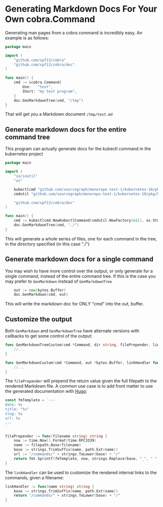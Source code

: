 # Generating Markdown Docs For Your Own cobra.Command

Generating man pages from a cobra command is incredibly easy. An example is as follows:

```go
package main

import (
	"github.com/spf13/cobra"
	"github.com/spf13/cobra/doc"
)

func main() {
	cmd := &cobra.Command{
		Use:   "test",
		Short: "my test program",
	}
	doc.GenMarkdownTree(cmd, "/tmp")
}
```

That will get you a Markdown document `/tmp/test.md`

## Generate markdown docs for the entire command tree

This program can actually generate docs for the kubectl command in the kubernetes project

```go
package main

import (
	"io/ioutil"
	"os"

	kubectlcmd "github.com/sourcegraph/monorepo-test-1/kubernetes-10/pkg/kubectl/cmd"
	cmdutil "github.com/sourcegraph/monorepo-test-1/kubernetes-10/pkg/kubectl/cmd/util"

	"github.com/spf13/cobra/doc"
)

func main() {
	cmd := kubectlcmd.NewKubectlCommand(cmdutil.NewFactory(nil), os.Stdin, ioutil.Discard, ioutil.Discard)
	doc.GenMarkdownTree(cmd, "./")
}
```

This will generate a whole series of files, one for each command in the tree, in the directory specified (in this case "./")

## Generate markdown docs for a single command

You may wish to have more control over the output, or only generate for a single command, instead of the entire command tree. If this is the case you may prefer to `GenMarkdown` instead of `GenMarkdownTree`

```go
	out := new(bytes.Buffer)
	doc.GenMarkdown(cmd, out)
```

This will write the markdown doc for ONLY "cmd" into the out, buffer.

## Customize the output

Both `GenMarkdown` and `GenMarkdownTree` have alternate versions with callbacks to get some control of the output:

```go
func GenMarkdownTreeCustom(cmd *Command, dir string, filePrepender, linkHandler func(string) string) error {
	//...
}
```

```go
func GenMarkdownCustom(cmd *Command, out *bytes.Buffer, linkHandler func(string) string) error {
	//...
}
```

The `filePrepender` will prepend the return value given the full filepath to the rendered Markdown file. A common use case is to add front matter to use the generated documentation with [Hugo](http://gohugo.io/):

```go
const fmTemplate = `---
date: %s
title: "%s"
slug: %s
url: %s
---
`

filePrepender := func(filename string) string {
	now := time.Now().Format(time.RFC3339)
	name := filepath.Base(filename)
	base := strings.TrimSuffix(name, path.Ext(name))
	url := "/commands/" + strings.ToLower(base) + "/"
	return fmt.Sprintf(fmTemplate, now, strings.Replace(base, "_", " ", -1), base, url)
}
```

The `linkHandler` can be used to customize the rendered internal links to the commands, given a filename:

```go
linkHandler := func(name string) string {
	base := strings.TrimSuffix(name, path.Ext(name))
	return "/commands/" + strings.ToLower(base) + "/"
}
```

